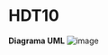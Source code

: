# HDT10

**Diagrama UML**
![image](https://github.com/user-attachments/assets/618506e5-636d-405d-bab1-f38f9e1bbd29)
